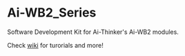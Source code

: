 # Ai-WB2_Series
Software Development Kit for Ai-Thinker's Ai-WB2 modules.

Check [wiki](https://github.com/NTP17/Ai-WB2_Series/wiki) for turorials and more!
